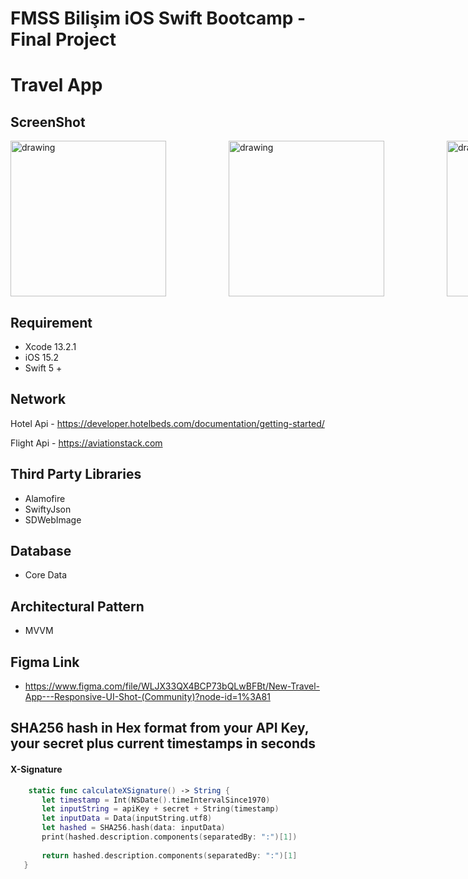 # FMSS Bilişim iOS Swift Bootcamp - Final Project

# Travel App

## ScreenShot

<div style="display: flex; gap: 100px;">
  <img src="https://user-images.githubusercontent.com/91742636/195174243-ecbbc605-912d-44e2-840f-a917d9412a35.png" alt="drawing" width="249"/> 
   <img src="https://user-images.githubusercontent.com/91742636/195172707-57a8a4c3-e04f-4f43-a6fc-1161ddff4e89.png" alt="drawing" width="249"/> 
      <img src="https://user-images.githubusercontent.com/91742636/195174675-fb70e31b-753c-44c8-8939-3e0aff33ab4d.png" alt="drawing" width="249"/> 
   <img src="https://user-images.githubusercontent.com/91742636/195172860-9b60b3ac-5ff0-4eaf-8020-502aeb9d0784.png" alt="drawing" width="249"/> 
    <img src="https://user-images.githubusercontent.com/91742636/195173048-f962b65c-9246-4afb-9b60-d4e209702562.png" alt="drawing" width="249"/> 
      <img src="https://user-images.githubusercontent.com/91742636/195175326-e5f25d0a-2733-48fd-b5a4-35a5822ce9dd.png" alt="drawing" width="249"/> 
       <img src="https://user-images.githubusercontent.com/91742636/195175579-2b3f4aed-7567-4fc3-b773-89cb0db7c78f.png" width="249"/> 
        <img src="https://user-images.githubusercontent.com/91742636/195175793-bca41e0c-a1be-4a1d-a7d7-67a2f0d7580b.png" width="249"/> 
         <img src="https://user-images.githubusercontent.com/91742636/195175963-4af6f1ef-1cd6-45ab-a580-150e2307061a.png" width="249"/> 
           <img src="https://user-images.githubusercontent.com/91742636/195176166-6808bcfb-3f36-4e25-9282-b0f8a3331fa1.png" width="249"/>     
</div> 


## Requirement
- Xcode 13.2.1
- iOS 15.2
- Swift 5 +

## Network
 Hotel Api - https://developer.hotelbeds.com/documentation/getting-started/
 
 Flight Api - https://aviationstack.com
 
 ## Third Party Libraries 
 - Alamofire
 - SwiftyJson
 - SDWebImage
 
 ## Database
 - Core Data
 
 ## Architectural Pattern
 - MVVM
 
## Figma Link 
-  https://www.figma.com/file/WLJX33QX4BCP73bQLwBFBt/New-Travel-App---Responsive-UI-Shot-(Community)?node-id=1%3A81


## SHA256 hash in Hex format from your API Key, your secret plus current timestamps in seconds
#### X-Signature
 ```swift
     static func calculateXSignature() -> String {
        let timestamp = Int(NSDate().timeIntervalSince1970)
        let inputString = apiKey + secret + String(timestamp)
        let inputData = Data(inputString.utf8)
        let hashed = SHA256.hash(data: inputData)
        print(hashed.description.components(separatedBy: ":")[1])
        
        return hashed.description.components(separatedBy: ":")[1]
    }
 ```
 
 


